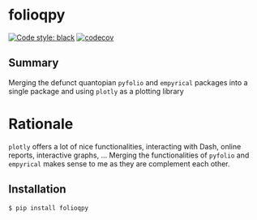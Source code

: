 # folioqpy

[![Code style: black](https://img.shields.io/badge/code%20style-black-000000.svg)](https://github.com/psf/black)
[![codecov](https://codecov.io/github/MBounouar/folioqpy/branch/main/graph/badge.svg?token=1H51ZECQ7H)](https://codecov.io/github/MBounouar/folioqpy)

## Summary

Merging the defunct quantopian `pyfolio` and `empyrical` packages into a single package and using `plotly` as a plotting library

# Rationale

`plotly` offers a lot of nice functionalities, interacting with Dash, online reports, interactive graphs, ...
Merging the functionalities of `pyfolio` and `empyrical` makes sense to me as they are complement each other.

## Installation

```bash
$ pip install folioqpy
```
